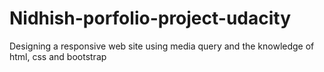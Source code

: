 # Nidhish-porfolio-project-udacity
  Designing a responsive web site using media query and the knowledge of html, css and bootstrap
